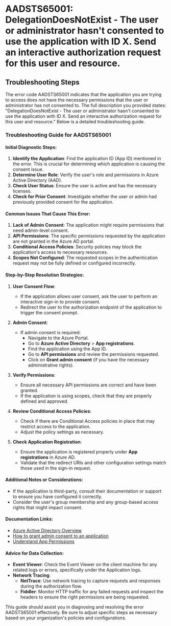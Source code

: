 # AADSTS65001: DelegationDoesNotExist - The user or administrator hasn't consented to use the application with ID X. Send an interactive authorization request for this user and resource.


## Troubleshooting Steps
The error code AADSTS65001 indicates that the application you are trying to access does not have the necessary permissions that the user or administrator has not consented to. The full description you provided states: "DelegationDoesNotExist - The user or administrator hasn't consented to use the application with ID X. Send an interactive authorization request for this user and resource." Below is a detailed troubleshooting guide.

### Troubleshooting Guide for AADSTS65001

#### Initial Diagnostic Steps:
1. **Identify the Application**: Find the application ID (App ID) mentioned in the error. This is crucial for determining which application is causing the consent issue.
2. **Determine User Role**: Verify the user's role and permissions in Azure Active Directory (AAD).
3. **Check User Status**: Ensure the user is active and has the necessary licenses.
4. **Check for Prior Consent**: Investigate whether the user or admin had previously provided consent for the application.

#### Common Issues That Cause This Error:
1. **Lack of Admin Consent**: The application might require permissions that need admin-level consent.
2. **API Permissions**: The specific permissions requested by the application are not granted in the Azure AD portal.
3. **Conditional Access Policies**: Security policies may block the application's access to necessary resources.
4. **Scopes Not Configured**: The requested scopes in the authentication request may not be fully defined or configured incorrectly.

#### Step-by-Step Resolution Strategies:
1. **User Consent Flow**:
   - If the application allows user consent, ask the user to perform an interactive sign-in to provide consent.
   - Redirect the user to the authorization endpoint of the application to trigger the consent prompt.

2. **Admin Consent**:
   - If admin consent is required: 
     - Navigate to the Azure Portal.
     - Go to **Azure Active Directory** > **App registrations**.
     - Find the application using the App ID.
     - Go to **API permissions** and review the permissions requested.
     - Click on **Grant admin consent** (if you have the necessary administrative rights).
  
3. **Verify Permissions**:
   - Ensure all necessary API permissions are correct and have been granted.
   - If the application is using scopes, check that they are properly defined and approved.

4. **Review Conditional Access Policies**:
   - Check if there are Conditional Access policies in place that may restrict access to the application.
   - Adjust the policy settings as necessary.

5. **Check Application Registration**:
   - Ensure the application is registered properly under **App registrations** in Azure AD.
   - Validate that the redirect URIs and other configuration settings match those used in the sign-in request.

#### Additional Notes or Considerations:
- If the application is third-party, consult their documentation or support to ensure you have configured it correctly.
- Consider the user's group membership and any group-based access rights that might impact consent.

#### Documentation Links:
- [Azure Active Directory Overview](https://docs.microsoft.com/en-us/azure/active-directory/fundamentals/active-directory-whatis)
- [How to grant admin consent to an application](https://docs.microsoft.com/en-us/azure/active-directory/develop/v2-admin-consent)
- [Understand App Permissions](https://docs.microsoft.com/en-us/azure/active-directory/develop/v2-permissions-and-consent)

#### Advice for Data Collection:
- **Event Viewer**: Check the Event Viewer on the client machine for any related logs or errors, specifically under the Application logs.
- **Network Tracing**:
  - **NetTrace**: Use network tracing to capture requests and responses during the authorization flow. 
  - **Fiddler**: Monitor HTTP traffic for any failed requests and inspect the headers to ensure the right permissions are being requested.

This guide should assist you in diagnosing and resolving the error AADSTS65001 effectively. Be sure to adjust specific steps as necessary based on your organization's policies and configurations.